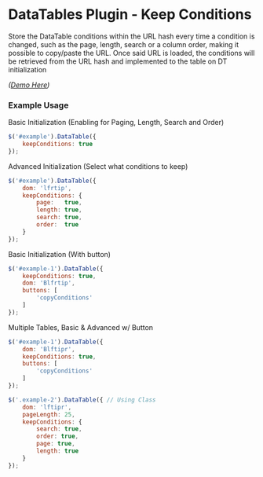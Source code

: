 # DataTables Plugin - Keep Conditions #

Store the DataTable conditions within the URL hash every time a condition is changed, such as the page, length, search or a column order, making it possible to copy/paste the URL. Once said URL is loaded, the conditions will be retrieved from the URL hash and implemented to the table on DT initialization

*([Demo Here](http://www.justinhyland.com/p/dt/datatables-keep-conditions/examples/example-button.html#example-1=oa3:s201:p1:l25))*

### Example Usage ###

Basic Initialization (Enabling for Paging, Length, Search and Order)

```javascript
$('#example').DataTable({
    keepConditions: true
});
```

Advanced Initialization (Select what conditions to keep)

```javascript
$('#example').DataTable({
    dom: 'lfrtip',
    keepConditions: {
        page:   true,
        length: true,
        search: true,
        order:  true
    }
});
```

Basic Initialization (With button)

```javascript
$('#example-1').DataTable({
    keepConditions: true,
    dom: 'Blfrtip',
    buttons: [
        'copyConditions'
    ]
});
```

Multiple Tables, Basic & Advanced w/ Button
```javascript
$('#example-1').DataTable({
    dom: 'Blftipr',
    keepConditions: true,
    buttons: [
        'copyConditions'
    ]
});

$('.example-2').DataTable({ // Using Class
    dom: 'lftipr',
    pageLength: 25,
    keepConditions: {
        search: true,
        order: true,
        page: true,
        length: true
    }
});
```
